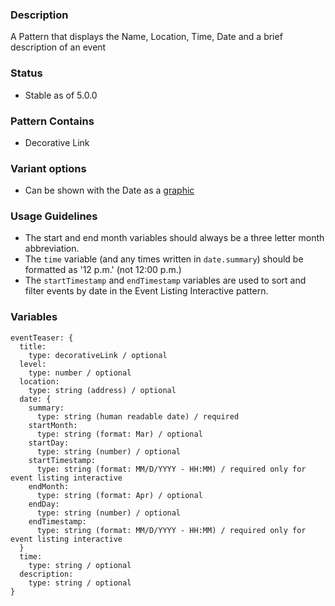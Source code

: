 ### Description
A Pattern that displays the Name, Location, Time, Date and a brief description of an event

### Status
* Stable as of 5.0.0

### Pattern Contains
* Decorative Link

### Variant options
* Can be shown with the Date as a [graphic](./?p=molecules-event-teaser-with-graphic)

### Usage Guidelines
* The start and end month variables should always be a three letter month abbreviation.
* The `time` variable (and any times written in `date.summary`) should be formatted as '12 p.m.' (not 12:00 p.m.)
* The `startTimestamp` and `endTimestamp` variables are used to sort and filter events by date in the Event Listing Interactive pattern.

### Variables
~~~
eventTeaser: {
  title: 
    type: decorativeLink / optional
  level: 
    type: number / optional
  location: 
    type: string (address) / optional
  date: {
    summary: 
      type: string (human readable date) / required
    startMonth: 
      type: string (format: Mar) / optional
    startDay:
      type: string (number) / optional
    startTimestamp:
      type: string (format: MM/D/YYYY - HH:MM) / required only for event listing interactive
    endMonth: 
      type: string (format: Apr) / optional
    endDay:
      type: string (number) / optional
    endTimestamp:
      type: string (format: MM/D/YYYY - HH:MM) / required only for event listing interactive
  }
  time: 
    type: string / optional
  description: 
    type: string / optional
}
~~~
